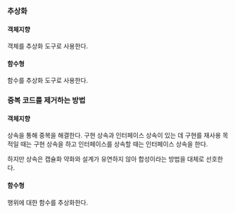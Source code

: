 ### 추상화
#### 객체지향
객체를 추상화 도구로 사용한다.

#### 함수형
함수를 추상화 도구로 사용한다.

### 중복 코드를 제거하는 방법
#### 객체지향
상속을 통해 중복을 해결한다. 구현 상속과 인터페이스 상속이 있는 데 구현를 재사용 목적일 때는 구현 상속을 하고 인터페이스를 상속할 때는 인터페이스 상속을 한다.

하지만 상속은 캡슐화 약화와 설계가 유연하지 않아 합성이라는 방법을 대체로 선호한다.

#### 함수형
행위에 대한 함수를 추상화한다.